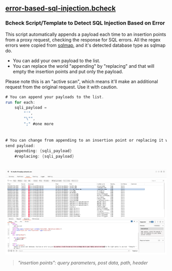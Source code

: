 ## [error-based-sql-injection.bcheck](/error-based-sql-injection.bcheck)
### Bcheck Script/Template to Detect SQL Injection Based on Error
This script automatically appends a payload each time to an insertion points from a proxy request, checking the response for SQL errors.
All the regex errors were copied from [sqlmap](https://github.com/sqlmapproject/sqlmap), and it's detected database type as sqlmap do.
- You can add your own payload to the list.
- You can replace the world "appending" by "replacing" and that will empty the insertion points and put only the payload.

Please note this is an "active scan", which means it'll make an additional request from the original request. Use it with caution.
```java
# You can append your payloads to the list.
run for each:
    sqli_payload =
        "'",
        "\"",
		";" #one more
		
		
# You can change from appending to an insertion point or replacing it with a payload. Please uncomment the chosen method and confirm the other one by placing a hash sign at the beginning of the line. #
send payload:
	appending: {sqli_payload}
	#replacing: {sqli_payload}
			
```

<img src="../static/sqlierr_bcheck.png"/>

> *"insertion points": query parameters, post data, path, header*

